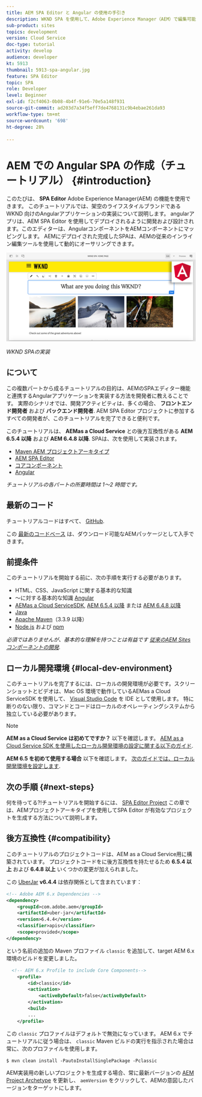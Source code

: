 ```yaml
---
title: AEM SPA Editor と Angular の使用の手引き
description: WKND SPA を使用して、Adobe Experience Manager（AEM）で編集可能な最初の Angular シングルページアプリケーション（SPA）を作成します。AEM の SPA Editor で Angular JS フレームワークを使用して SPA を作成する方法について学習します。このマルチパートチュートリアルでは、架空のライフスタイルブランドである WKND 向けの Angular アプリケーションの実装について説明します。このチュートリアルでは、SPA のエンドツーエンドの作成と AEM との統合について説明します。
sub-product: sites
topics: development
version: Cloud Service
doc-type: tutorial
activity: develop
audience: developer
kt: 5913
thumbnail: 5913-spa-angular.jpg
feature: SPA Editor
topic: SPA
role: Developer
level: Beginner
exl-id: f2cf4063-0b08-4b4f-91e6-70e5a148f931
source-git-commit: ad203d7a34f5eff7de4768131c9b4ebae261da93
workflow-type: tm+mt
source-wordcount: '698'
ht-degree: 28%

---
```


# AEM での Angular SPA の作成（チュートリアル） {#introduction}

このたびは、 **SPA Editor** Adobe Experience Manager(AEM) の機能を使用できます。 このチュートリアルでは、架空のライフスタイルブランドである WKND 向けのAngularアプリケーションの実装について説明します。 angularアプリは、AEM SPA Editor を使用してデプロイされるように開発および設計されます。このエディターは、AngularコンポーネントをAEMコンポーネントにマッピングします。 AEMにデプロイされた完成したSPAは、AEMの従来のインライン編集ツールを使用して動的にオーサリングできます。

![最終的なSPAの実装](assets/wknd-spa-implementation.png)

*WKND SPAの実装*

## について

この複数パートから成るチュートリアルの目的は、AEMのSPAエディター機能と連携するAngularアプリケーションを実装する方法を開発者に教えることです。 実際のシナリオでは、開発アクティビティは、多くの場合、 **フロントエンド開発者** および **バックエンド開発者**. AEM SPA Editor プロジェクトに参加するすべての開発者が、このチュートリアルを完了できると便利です。

このチュートリアルは、 **AEMas a Cloud Service** との後方互換性がある **AEM 6.5.4 以降** および **AEM 6.4.8 以降**. SPAは、次を使用して実装されます。

* [Maven AEM プロジェクトアーキタイプ](https://experienceleague.adobe.com/docs/experience-manager-core-components/using/developing/archetype/overview.html?lang=ja)
* [AEM SPA Editor](https://experienceleague.adobe.com/docs/experience-manager-65/developing/headless/spas/spa-walkthrough.html#content-editing-experience-with-spa)
* [コアコンポーネント](https://experienceleague.adobe.com/docs/experience-manager-core-components/using/introduction.html?lang=ja)
* [Angular](https://angular.io/)

*チュートリアルの各パートの所要時間は 1～2 時間です。*

## 最新のコード

チュートリアルコードはすべて、 [GitHub](https://github.com/adobe/aem-guides-wknd-spa).

この [最新のコードベース](https://github.com/adobe/aem-guides-wknd-spa/releases) は、ダウンロード可能なAEMパッケージとして入手できます。

## 前提条件

このチュートリアルを開始する前に、次の手順を実行する必要があります。

* HTML、CSS、JavaScript に関する基本的な知識
* ～に対する基本的な知識 [Angular](https://angular.io/)
* [AEMas a Cloud ServiceSDK](https://experienceleague.adobe.com/docs/experience-manager-learn/cloud-service/local-development-environment-set-up/aem-runtime.html?lang=ja#download-the-aem-as-a-cloud-service-sdk), [AEM 6.5.4 以降](https://helpx.adobe.com/experience-manager/aem-releases-updates.html#65) または [AEM 6.4.8 以降](https://helpx.adobe.com/experience-manager/aem-releases-updates.html#64)
* [Java](https://downloads.experiencecloud.adobe.com/content/software-distribution/en/general.html)
* [Apache Maven](https://maven.apache.org/)（3.3.9 以降）
* [Node.js](https://nodejs.org/ja/) および [npm](https://www.npmjs.com/)

*必須ではありませんが、基本的な理解を持つことは有益です [従来のAEM Sitesコンポーネントの開発](https://experienceleague.adobe.com/docs/experience-manager-learn/getting-started-wknd-tutorial-develop/overview.html?lang=ja).*

## ローカル開発環境 {#local-dev-environment}

このチュートリアルを完了するには、ローカルの開発環境が必要です。スクリーンショットとビデオは、Mac OS 環境で動作しているAEMas a Cloud ServiceSDK を使用して、 [Visual Studio Code](https://code.visualstudio.com/) を IDE として使用します。 特に断りのない限り、コマンドとコードはローカルのオペレーティングシステムから独立している必要があります。

>[!NOTE]
>
> **AEM as a Cloud Service は初めてですか？** 以下を確認します。 [AEM as a Cloud Service SDK を使用したローカル開発環境の設定に関する以下のガイド](https://experienceleague.adobe.com/docs/experience-manager-learn/cloud-service/local-development-environment-set-up/overview.html?lang=ja).
>
> **AEM 6.5 を初めて使用する場合** 以下を確認します。 [次のガイドでは、ローカル開発環境を設定します](https://experienceleague.adobe.com/docs/experience-manager-learn/foundation/development/set-up-a-local-aem-development-environment.html?lang=ja).

## 次の手順 {#next-steps}

何を待ってる?!チュートリアルを開始するには、 [SPA Editor Project](create-project.md) この章では、AEMプロジェクトアーキタイプを使用してSPA Editor が有効なプロジェクトを生成する方法について説明します。

## 後方互換性 {#compatibility}

このチュートリアルのプロジェクトコードは、AEM as a Cloud Service用に構築されています。 プロジェクトコードをに後方互換性を持たせるため **6.5.4 以上** および **6.4.8 以上** いくつかの変更が加えられました。

この [UberJar](https://experienceleague.adobe.com/docs/experience-manager-65/developing/devtools/ht-projects-maven.html#what-is-the-uberjar) **v6.4.4** は依存関係として含まれています：

```xml
<!-- Adobe AEM 6.x Dependencies -->
<dependency>
    <groupId>com.adobe.aem</groupId>
    <artifactId>uber-jar</artifactId>
    <version>6.4.4</version>
    <classifier>apis</classifier>
    <scope>provided</scope>
</dependency>
```

という名前の追加の Maven プロファイル `classic` を追加して、target AEM 6.x 環境のビルドを変更しました。

```xml
  <!-- AEM 6.x Profile to include Core Components-->
    <profile>
        <id>classic</id>
        <activation>
            <activeByDefault>false</activeByDefault>
        </activation>
        <build>
        ...
    </profile>
```

この `classic` プロファイルはデフォルトで無効になっています。 AEM 6.x でチュートリアルに従う場合は、 `classic` Maven ビルドの実行を指示された場合は常に、次のプロファイルを使用します。

```shell
$ mvn clean install -PautoInstallSinglePackage -Pclassic
```

AEM実装用の新しいプロジェクトを生成する場合、常に最新バージョンの [AEM Project Archetype](https://github.com/adobe/aem-project-archetype) を更新し、 `aemVersion` をクリックして、AEMの意図したバージョンをターゲットにします。
